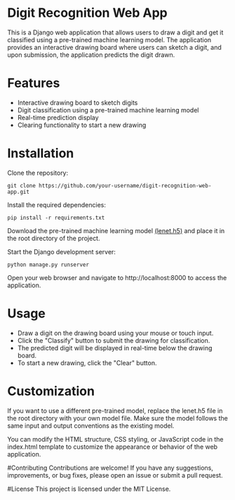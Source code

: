 # Digit Recognition Web App
This is a Django web application that allows users to draw a digit and get it classified using a pre-trained machine learning model. The application provides an interactive drawing board where users can sketch a digit, and upon submission, the application predicts the digit drawn.

# Features
- Interactive drawing board to sketch digits
- Digit classification using a pre-trained machine learning model
- Real-time prediction display
- Clearing functionality to start a new drawing

# Installation
Clone the repository:
```
git clone https://github.com/your-username/digit-recognition-web-app.git
```

Install the required dependencies: 
```
pip install -r requirements.txt
```
Download the pre-trained machine learning model [(lenet.h5)](https://github.com/Rye-Catcher/LeNet-5__Keras_MNIST/blob/master/lenet.h5) and place it in the root directory of the project.

Start the Django development server:
```
python manage.py runserver
```
Open your web browser and navigate to http://localhost:8000 to access the application.

# Usage
- Draw a digit on the drawing board using your mouse or touch input.
- Click the "Classify" button to submit the drawing for classification.
- The predicted digit will be displayed in real-time below the drawing board.
- To start a new drawing, click the "Clear" button.

# Customization
If you want to use a different pre-trained model, replace the lenet.h5 file in the root directory with your own model file. Make sure the model follows the same input and output conventions as the existing model.

You can modify the HTML structure, CSS styling, or JavaScript code in the index.html template to customize the appearance or behavior of the web application.

#Contributing
Contributions are welcome! If you have any suggestions, improvements, or bug fixes, please open an issue or submit a pull request.

#License
This project is licensed under the MIT License.
